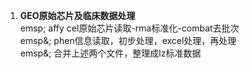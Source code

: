 1. **GEO原始芯片及临床数据处理**<br>
emsp;    affy cel原始芯片读取-rma标准化-combat去批次<br>
emsp&;   phen信息读取，初步处理，excel处理，再处理<br>
emsp&;    合并上述两个文件，整理成lz标准数据<br>
